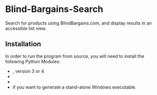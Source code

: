 # Blind-Bargains-Search
Search for products using BlindBargains.com, and display results in an accessible list view.

## Installation
In order to run the program from source, you will need to install the following Python Modules:
* [](http://www.crummy.com/software/BeautifulSoup "Beautiful Soup"), version 3 or 4
* [](http://objectlistview.sourceforge.net/python "Object List View")
* [](http://wxpython.org "wxPython")
* [](http://py2exe.org "py2exe") if you want to generate a stand-alone Windows executable.
